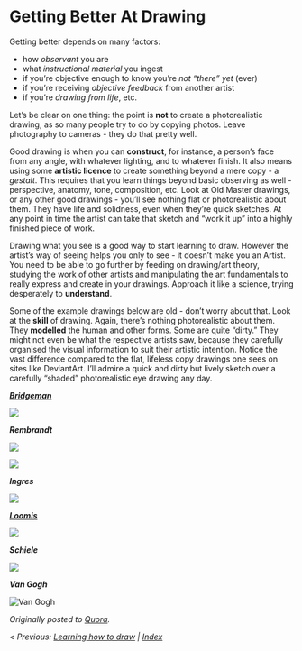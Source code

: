
# Getting Better At Drawing

Getting better depends on many factors:

* how *observant* you are
* what *instructional material* you ingest
* if you’re objective enough to know you’re *not “there” yet* (ever)
* if you’re receiving *objective feedback* from another artist
* if you’re *drawing from life*, etc.

Let’s be clear on one thing: the point is **not** to create a photorealistic drawing, as so many people try
to do by copying photos. Leave photography to cameras - they do that pretty well.

Good drawing is when you can **construct**, for instance, a person’s face from any angle, with whatever lighting,
and to whatever finish. It also means using some **artistic licence** to create something beyond a mere copy - a
*gestalt*. This requires that you learn things beyond basic observing as well - perspective, anatomy, tone,
composition, etc. Look at Old Master drawings, or any other good drawings - you’ll see nothing flat or
photorealistic about them. They have life and solidness, even when they’re quick sketches. At any point
in time the artist can take that sketch and “work it up” into a highly finished piece of work.

Drawing what you see is a good way to start learning to draw. However the artist’s way of seeing helps you
only to see - it doesn’t make you an Artist. You need to be able to go further by feeding on drawing/art
theory, studying the work of other artists and manipulating the art fundamentals to really express and
create in your drawings. Approach it like a science, trying desperately to **understand**.

Some of the example drawings below are old - don’t worry about that. Look at the **skill** of drawing. Again,
there’s nothing photorealistic about them. They **modelled** the human and other forms. Some are quite “dirty.”
They might not even be what the respective artists saw, because they carefully organised the visual
information to suit their artistic intention. Notice the vast difference compared to the flat, lifeless
copy drawings one sees on sites like DeviantArt. I’ll admire a quick and dirty but lively sketch over a
carefully “shaded” photorealistic eye drawing any day.

**_[Bridgeman](http://www.artgraphica.net/free-art-lessons/constructive-anatomy-george-bridgman/constructive-anatomy-george-bridgman-art-book.html)_**

![](https://qph.ec.quoracdn.net/main-qimg-5b922dbd3c13075bd188801c9b6e40e6-c?convert_to_webp=true)


**_Rembrandt_**

![](https://qph.ec.quoracdn.net/main-qimg-174ece8166a2c0b43ea2ad712982a350-c?convert_to_webp=true)

![](https://qph.ec.quoracdn.net/main-qimg-2353c933f647e0fbddfe83615d2674c6-c?convert_to_webp=true)

**_Ingres_**

![](https://qph.ec.quoracdn.net/main-qimg-ce951349ee9853e24485ad9c3adb49ed-c?convert_to_webp=true)

**_[Loomis](http://saveloomis.org/)_**

![](https://qph.ec.quoracdn.net/main-qimg-15ef8fb6d4a9f0c92a304d36d19e39a2-c?convert_to_webp=true)

**_Schiele_**

![](https://qph.ec.quoracdn.net/main-qimg-9f7c4a2995681d706a6b50437d592243-c?convert_to_webp=true)

**_Van Gogh_**

![Van Gogh](https://qph.ec.quoracdn.net/main-qimg-4e2a1f78693fa948c19782435d1b20ae-c?convert_to_webp=true)

*Originally posted to [Quora](https://www.quora.com/Will-I-get-better-at-drawing-if-I-consistently-keep-drawing-what-is-in-front-of-me/answer/Shane-Bowman).*

*< Previous: [Learning how to draw](1-Learning.md) | [Index](README.md)*
